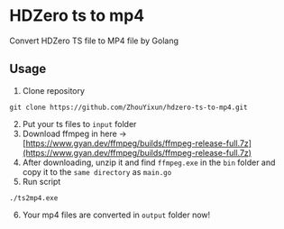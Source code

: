 # HDZero ts to mp4

Convert HDZero TS file to MP4 file by Golang

## Usage

1. Clone repository
```shell
git clone https://github.com/ZhouYixun/hdzero-ts-to-mp4.git
```

2. Put your ts files to `input` folder
3. Download ffmpeg in here -> [https://www.gyan.dev/ffmpeg/builds/ffmpeg-release-full.7z](https://www.gyan.dev/ffmpeg/builds/ffmpeg-release-full.7z)
4. After downloading, unzip it and find `ffmpeg.exe` in the `bin` folder and copy it to the `same directory` as `main.go`
5. Run script
```shell
./ts2mp4.exe
```

6. Your mp4 files are converted in `output` folder now!